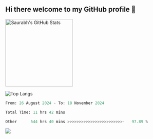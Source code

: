 ## Hi there welcome to my GitHub profile 👋

<!--
**saurabhsivakumar/saurabhsivakumar** is a ✨ _special_ ✨ repository because its `README.md` (this file) appears on your GitHub profile.

Here are some ideas to get you started:

- 🔭 I’m currently working on ...
- 🌱 I’m currently learning ...
- 👯 I’m looking to collaborate on ...
- 🤔 I’m looking for help with ...
- 💬 Ask me about ...
- 📫 How to reach me: ...
- 😄 Pronouns: ...
- ⚡ Fun fact: ...
-->

<a href="https://github.com/anuraghazra/github-readme-stats">
  <img height=210 align="center" src="https://github-readme-stats.vercel.app/api?username=saurabhsivakumar&show_icons=true&theme=transparent&bg_color=00000000&hide_border=true&custom_title=Saurabh's+GitHub+Stats" alt="Saurabh's GitHub Stats" />
</a>

![Top Langs](https://github-readme-stats.vercel.app/api/top-langs/?username=skethirajan&theme=transparent&bg_color=00000000&hide_border=true&hide_progress=true)

<!--START_SECTION:waka-->

```python
From: 26 August 2024 - To: 18 November 2024

Total Time: 11 hrs 42 mins

Other      544 hrs 40 mins >>>>>>>>>>>>>>>>>>>>>>>>-   97.89 %
```

<!--END_SECTION:waka-->


![](https://komarev.com/ghpvc/?username=saurabhsivakumar&label=PROFILE+VIEWS)
